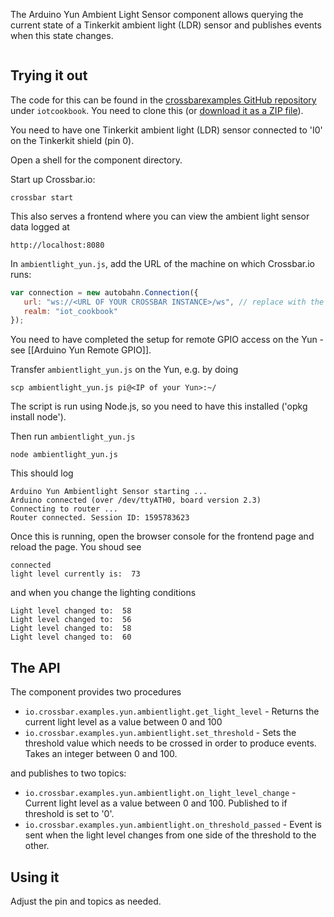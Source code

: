 The Arduino Yun Ambient Light Sensor component allows querying the current state of a Tinkerkit ambient light (LDR) sensor and publishes events when this state changes.

<div class="topimage_container">
   <img class="topimage" src="../../static/img/iotcookbook/tilt_arduino_yun.jpg" alt="">   
</div>

## Trying it out

The code for this can be found in the [crossbarexamples GitHub repository](https://github.com/crossbario/crossbarexamples) under `iotcookbook`. You need to clone this (or [download it as a ZIP file](https://github.com/crossbario/crossbarexamples/archive/master.zip)).

You need to have one Tinkerkit ambient light (LDR) sensor connected to 'I0' on the Tinkerkit shield (pin 0).

Open a shell for the component directory. 

Start up Crossbar.io:

```shell
crossbar start
```

This also serves a frontend where you can view the ambient light sensor data logged at

```
http://localhost:8080
```

In `ambientlight_yun.js`, add the URL of the machine on which Crossbar.io runs:

```javascript
var connection = new autobahn.Connection({
   url: "ws://<URL OF YOUR CROSSBAR INSTANCE>/ws", // replace with the url of your crossbar instance
   realm: "iot_cookbook"
});
```

You need to have completed the setup for remote GPIO access on the Yun - see [[Arduino Yun Remote GPIO]]. 

Transfer `ambientlight_yun.js` on the Yun, e.g. by doing 

```console
scp ambientlight_yun.js pi@<IP of your Yun>:~/
```

The script is run using Node.js, so you need to have this installed ('opkg install node').

Then run `ambientlight_yun.js` 

```shell
node ambientlight_yun.js
```

This should log

```
Arduino Yun Ambientlight Sensor starting ...
Arduino connected (over /dev/ttyATH0, board version 2.3)
Connecting to router ...
Router connected. Session ID: 1595783623
```

Once this is running, open the browser console for the frontend page and reload the page. You shoud see 

```
connected
light level currently is:  73
```

and when you change the lighting conditions

```
Light level changed to:  58
Light level changed to:  56
Light level changed to:  58
Light level changed to:  60
```

## The API

The component provides two procedures

* `io.crossbar.examples.yun.ambientlight.get_light_level` - Returns the current light level as a value between 0 and 100
* `io.crossbar.examples.yun.ambientlight.set_threshold` - Sets the threshold value which needs to be crossed in order to produce events. Takes an integer between 0 and 100.

and publishes to two topics:

* `io.crossbar.examples.yun.ambientlight.on_light_level_change` - Current light level as a value between 0 and 100. Published to if threshold is set to '0'.
* `io.crossbar.examples.yun.ambientlight.on_threshold_passed` - Event is sent when the light level changes from one side of the threshold to the other.

## Using it

Adjust the pin and topics as needed.
